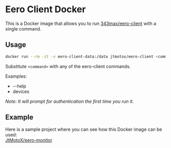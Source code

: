 # Eero Client Docker

This is a Docker image that allows you to run [343max/eero-client](https://github.com/343max/eero-client.git) with a single command.

## Usage

```bash
docker run --rm -it -v eero-client-data:/data jtmotox/eero-client <command>
```

Substitute ```<command>``` with any of the eero-client commands.

Examples:
- --help
- devices

*Note: It will prompt for authentication the first time you run it.*

## Example

Here is a sample project where you can see how this Docker image can be used:\
[JtMotoX/eero-monitor](https://github.com/JtMotoX/eero-monitor)
